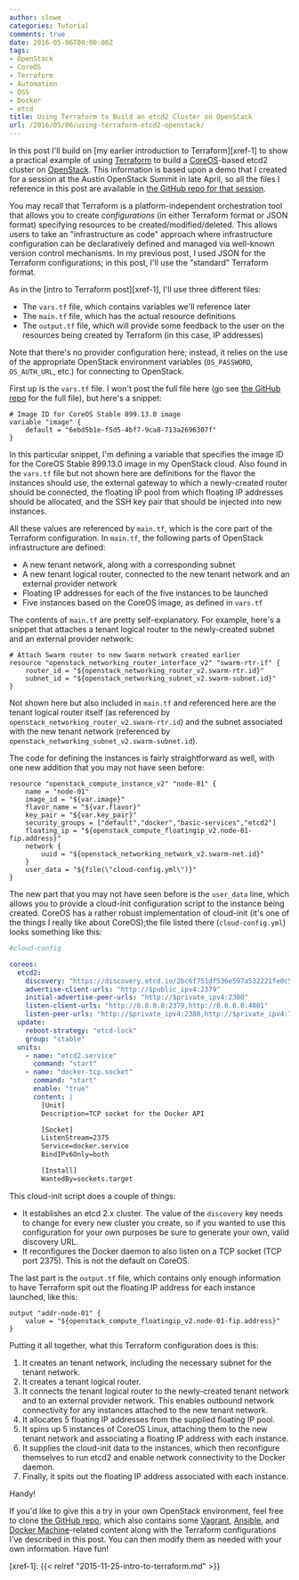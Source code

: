 ```yaml
---
author: slowe
categories: Tutorial
comments: true
date: 2016-05-06T00:00:00Z
tags:
- OpenStack
- CoreOS
- Terraform
- Automation
- OSS
- Docker
- etcd
title: Using Terraform to Build an etcd2 Cluster on OpenStack
url: /2016/05/06/using-terraform-etcd2-openstack/
---
```


In this post I'll build on [my earlier introduction to Terraform][xref-1] to show a practical example of using [Terraform][link-1] to build a [CoreOS][link-3]-based etcd2 cluster on [OpenStack][link-2]. This information is based upon a demo that I created for a session at the Austin OpenStack Summit in late April, so all the files I reference in this post are available in [the GitHub repo for that session][link-5].

You may recall that Terraform is a platform-independent orchestration tool that allows you to create _configurations_ (in either Terraform format or JSON format) specifying resources to be created/modified/deleted. This allows users to take an "infrastructure as code" approach where infrastructure configuration can be declaratively defined and managed via well-known version control mechanisms. In my previous post, I used JSON for the Terraform configurations; in this post, I'll use the "standard" Terraform format.

As in the [intro to Terraform post][xref-1], I'll use three different files:

* The `vars.tf` file, which contains variables we'll reference later
* The `main.tf` file, which has the actual resource definitions
* The `output.tf` file, which will provide some feedback to the user on the resources being created by Terraform (in this case, IP addresses)

Note that there's no provider configuration here; instead, it relies on the use of the appropriate OpenStack environment variables (`OS_PASSWORD`, `OS_AUTH_URL`, etc.) for connecting to OpenStack.

First up is the `vars.tf` file. I won't post the full file here (go see [the GitHub repo][link-5] for the full file), but here's a snippet:

``` text
# Image ID for CoreOS Stable 899.13.0 image
variable "image" {
    default = "6ebd5b1e-f5d5-4bf7-9ca8-713a2696307f"
}
```

In this particular snippet, I'm defining a variable that specifies the image ID for the CoreOS Stable 899.13.0 image in my OpenStack cloud. Also found in the `vars.tf` file but not shown here are definitions for the flavor the instances should use, the external gateway to which a newly-created router should be connected, the floating IP pool from which floating IP addresses should be allocated, and the SSH key pair that should be injected into new instances.

All these values are referenced by `main.tf`, which is the core part of the Terraform configuration. In `main.tf`, the following parts of OpenStack infrastructure are defined:

* A new tenant network, along with a corresponding subnet
* A new tenant logical router, connected to the new tenant network and an external provider network
* Floating IP addresses for each of the five instances to be launched
* Five instances based on the CoreOS image, as defined in `vars.tf`

The contents of `main.tf` are pretty self-explanatory. For example, here's a snippet that attaches a tenant logical router to the newly-created subnet and an external provider network:

``` text
# Attach Swarm router to new Swarm network created earlier
resource "openstack_networking_router_interface_v2" "swarm-rtr-if" {
    router_id = "${openstack_networking_router_v2.swarm-rtr.id}"
    subnet_id = "${openstack_networking_subnet_v2.swarm-subnet.id}"
}
```

Not shown here but also included in `main.tf` and referenced here are the tenant logical router itself (as referenced by `openstack_networking_router_v2.swarm-rtr.id`) and the subnet associated with the new tenant network (referenced by `openstack_networking_subnet_v2.swarm-subnet.id`).

The code for defining the instances is fairly straightforward as well, with one new addition that you may not have seen before:

``` text
resource "openstack_compute_instance_v2" "node-01" {
    name = "node-01"
    image_id = "${var.image}"
    flavor_name = "${var.flavor}"
    key_pair = "${var.key_pair}"
    security_groups = ["default","docker","basic-services","etcd2"]
    floating_ip = "${openstack_compute_floatingip_v2.node-01-fip.address}"
    network {
        uuid = "${openstack_networking_network_v2.swarm-net.id}"
    }
    user_data = "${file(\"cloud-config.yml\")}"
}
```

The new part that you may not have seen before is the `user_data` line, which allows you to provide a cloud-init configuration script to the instance being created. CoreOS has a rather robust implementation of cloud-init (it's one of the things I really like about CoreOS);the file listed there (`cloud-config.yml`) looks something like this:

``` yaml
#cloud-config

coreos:
  etcd2:
    discovery: "https://discovery.etcd.io/2bc6f751df536e597a532221fe0c5bff"
    advertise-client-urls: "http://$public_ipv4:2379"
    initial-advertise-peer-urls: "http://$private_ipv4:2380"
    listen-client-urls: "http://0.0.0.0:2379,http://0.0.0.0:4001"
    listen-peer-urls: "http://$private_ipv4:2380,http://$private_ipv4:7001"
  update:
    reboot-strategy: "etcd-lock"
    group: "stable"
  units:
    - name: "etcd2.service"
      command: "start"
    - name: "docker-tcp.socket"
      command: "start"
      enable: "true"
      content: |
        [Unit]
        Description=TCP socket for the Docker API

        [Socket]
        ListenStream=2375
        Service=docker.service
        BindIPv6Only=both

        [Install]
        WantedBy=sockets.target
```

This cloud-init script does a couple of things:

* It establishes an etcd 2.x cluster. The value of the `discovery` key needs to change for every new cluster you create, so if you wanted to use this configuration for your own purposes be sure to generate your own, valid discovery URL.
* It reconfigures the Docker daemon to also listen on a TCP socket (TCP port 2375). This is not the default on CoreOS.

The last part is the `output.tf` file, which contains only enough information to have Terraform spit out the floating IP address for each instance launched, like this:

``` text
output "addr-node-01" {
    value = "${openstack_compute_floatingip_v2.node-01-fip.address}"
}
```

Putting it all together, what this Terraform configuration does is this:

1. It creates an tenant network, including the necessary subnet for the tenant network.
2. It creates a tenant logical router.
3. It connects the tenant logical router to the newly-created tenant network and to an external provider network. This enables outbound network connectivity for any instances attached to the new tenant network.
4. It allocates 5 floating IP addresses from the supplied floating IP pool.
5. It spins up 5 instances of CoreOS Linux, attaching them to the new tenant network and associating a floating IP address with each instance.
6. It supplies the cloud-init data to the instances, which then reconfigure themselves to run etcd2 and enable network connectivity to the Docker daemon.
7. Finally, it spits out the floating IP address associated with each instance.

Handy!

If you'd like to give this a try in your own OpenStack environment, feel free to clone [the GitHub repo][link-5], which also contains some [Vagrant][link-6], [Ansible][link-7], and [Docker Machine][link-8]-related content along with the Terraform configurations I've described in this post. You can then modify them as needed with your own information. Have fun!



[link-1]: https://www.terraform.io/
[link-2]: http://www.openstack.org/
[link-3]: https://coreos.com/
[link-4]: https://github.com/coreos/etcd/
[link-5]: https://github.com/scottslowe/dev-tools-openstack/
[link-6]: http://www.vagrantup.com/
[link-7]: http://www.ansible.com/
[link-8]: https://www.docker.com/products/docker-machine
[xref-1]: {{< relref "2015-11-25-intro-to-terraform.md" >}}
